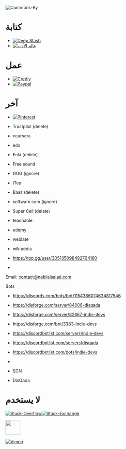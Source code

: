 ![Commons-By](https://icons.iconarchive.com/icons/fa-team/fontawesome-brands/48/FontAwesome-Brands-Creative-Commons-By-icon.png)

# كتابة

- [![Deep Stash]()](https://deepstash.com/u/nabilalsaiad)
- [![عالم الأدب]()](https://adabworld.com/members/cc848fe5)

# عمل

- [![Credly]()](https://credly.com/users/assayyaad/badges)
- [![Paypal](https://icons.iconarchive.com/icons/fa-team/fontawesome-brands/48/FontAwesome-Brands-Paypal-icon.png)]()

# آخر

- [![Pinterest]()](https://pinterest.com/Assayyaad)
- Trustpilot (delete)
- coursera
- edx
- Enki (delete)
- Free sound
- GOG (ignore)
- iTop
- Baaz (delete)

- software.com (ignore)
- Super Cell (delete)
- teachable
- udemy
- weblate
- wikipedia

- https://top.gg/user/305185098492764160
-

Email: contact@nabilalsaiad.com

Bots

- https://discords.com/bots/bot/1154386074634817546
- https://disforge.com/server/84006-disqada
- https://disforge.com/server/82667-indie-devs
- https://disforge.com/bot/3383-indie-devs
- https://discordbotlist.com/servers/indie-devs
- https://discordbotlist.com/servers/disqada
- https://discordbotlist.com/bots/indie-devs
-

- SGN
- DisQada

# لا يستخدم

[![Stack-Overflow](https://icons.iconarchive.com/icons/fa-team/fontawesome-brands/48/FontAwesome-Brands-Stack-Overflow-icon.png)](https://stackoverflow.com/users/14575367/the-alpha)[![Stack-Exchange](https://icons.iconarchive.com/icons/fa-team/fontawesome-brands/48/FontAwesome-Brands-Stack-Exchange-icon.png)](https://stackexchange.com/users/19893920/the-alpha)

[<img src="./icons/pixiv.svg" width="48" height="48">](https://pixiv.net/en/users/105521942)

[![Vimeo](https://icons.iconarchive.com/icons/fa-team/fontawesome-brands/48/FontAwesome-Brands-Vimeo-icon.png)](https://vimeo.com/nabilalsaiad)
